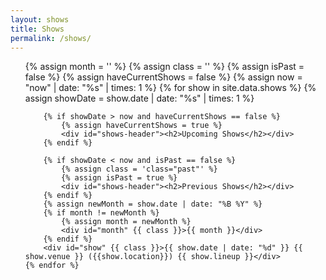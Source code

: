 ```yaml
---
layout: shows
title: Shows
permalink: /shows/
---
```


<div id="container">
<ul>
    {% assign month = '' %}
    {% assign class = '' %}
    {% assign isPast = false %}
    {% assign haveCurrentShows = false %}
    {% assign now = "now" | date: "%s" | times: 1 %}
    {% for show in site.data.shows %}
        {% assign showDate = show.date | date: "%s" | times: 1 %}
        
        {% if showDate > now and haveCurrentShows == false %}
            {% assign haveCurrentShows = true %}
            <div id="shows-header"><h2>Upcoming Shows</h2></div>
        {% endif %}
        
        {% if showDate < now and isPast == false %}
            {% assign class = 'class="past"' %}
            {% assign isPast = true %}
            <div id="shows-header"><h2>Previous Shows</h2></div>
        {% endif %}
        {% assign newMonth = show.date | date: "%B %Y" %}
        {% if month != newMonth %}
            {% assign month = newMonth %}
            <div id="month" {{ class }}>{{ month }}</div>
        {% endif %}
        <div id="show" {{ class }}>{{ show.date | date: "%d" }} {{ show.venue }} ({{show.location}}) {{ show.lineup }}</div>
    {% endfor %}    
</ul>
